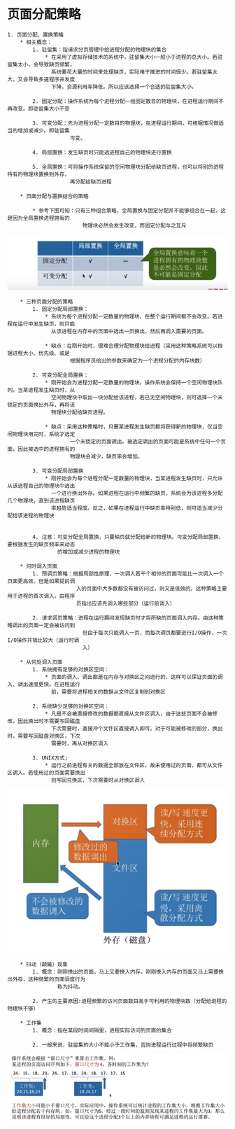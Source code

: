 # 页面分配策略
    1. 页面分配、置换策略
        * 相关概念：
            1. 驻留集：指请求分页管理中给进程分配的物理块的集合
                * 在采用了虚拟存储技术的系统中，驻留集大小一般小于进程的总大小。若驻留集太小，会导致缺页频繁，
                  系统要花大量的时间来处理缺页，实际用于推进的时间很少。若驻留集太大，又会导致多道程序并发度
                  下降，资源利用率降低。所以应该选择一个合适的驻留集大小。

            2. 固定分配：操作系统为每个进程分配一组固定数目的物理块，在进程运行期间不再改变。即驻留集大小不变

            3. 可变分配：先为进程分配一定数目的物理块，在进程运行期间，可根据情况做适当的增加或减少。即驻留集
                        可变。
            
            4. 局部置换：发生缺页时只能选进程自己的物理块进行置换

            5. 全局置换：可将操作系统保留的空闲物理块分配给缺页进程，也可以将别的进程持有的物理块置换到外存，
                        再分配给缺页进程

        * 页面分配与置换结合的策略

            * 参考下图可知：只有三种组合策略，全局置换与固定分配并不能够组合在一起，这是因为全局置换进程拥有的
                            物理块必然会发生改变，而固定分配与之互斥

<img src="./img/img72.png" width=820>

        * 三种页面分配的策略
            1. 固定分配局部置换：
                * 系统为每个进程分配一定数量的物理块，在整个运行期间都不会改变。若进程在运行中发生缺页，则只能
                  从该进程在内存中的页面中选出一页换出，然后再调入需要的页面。
                
                * 缺点：在刚开始时，很难合理分配物理块给进程（采用这种策略系统可以根据进程大小、优先级、或是
                        根据程序员给出的参数来确定为一个进程分配的内存块数）

            2. 可变分配全局置换：
                * 刚开始会为进程分配一定数量的物理块。操作系统会保持一个空闲物理块队列。当某进程发生缺页时，从
                  空闲物理块中取出一块分配给该进程，若已无空闲物理块，则可选择一个未锁定的页面换出外存，再将该
                  物理块分配给缺页进程。

                * 缺点：采用这种策略时，只要某进程发生缺页都将获得新的物理块，仅当空闲物理块用完时，系统才选定
                        一个未锁定的页面调出。被选定调出的页面可能是系统中任何一个页面，因此被选中的进程拥有的
                        物理块会减少，缺页率会增加。

            3. 可变分配局部置换
                * 刚开始会为每个进程分配一定数量的物理块，当某进程发生缺页时，只允许从该进程自己的物理块中选出
                  一个进行换出外存。如果进程在运行中频繁的缺页，系统会为该进程多分配几个物理块，直到该进程缺页
                  率趋势适当程度。反之，如果在进程运行中缺页率特别低，则可适当减少分配给该进程的物理块

            
            4. 注意：可变分配全局置换，只要缺页就分配给新的物理块。可变分配局部置换，要根据发生的缺页频率来动态
                    的增加或减少进程的物理块

        * 何时调入页面
            1. 预调页策略：根据局部性原理，一次调入若干个相邻的页面可能比一次调入一个页面更高效。但是如果提前调
                          入的页面中大多数都没有被访问过，则又是低效的。这种策略主要用于进程的首次调入，由程序
                          员指出应该先调入哪些部分（运行前调入）
            
            2. 请求调页策略：进程在运行期间发现缺页时才将所缺的页面调入内存。由这种策略调出的页面一定会被访问到
                            但由于每次只能调入一页，而每次调页都要进行I/O操作，一次I/O操作开销比较大（运行时调
                            入）

        * 从何处调入页面
            1. 系统拥有足够的对换区空间：
                * 页面的调入、调出都是在内存与对换区之间进行的，这样可以保证页面的调入、调出速度更快。在进程运行
                  前，需要将进程相关的数据从文件区复制到对换区

            2. 系统缺少足够的对换区空间：
                * 凡是不会被直接修改的数据都直接从文件区调入，由于这些页面不会被修改，因此换出时不需要写回磁盘
                  下次需要时，直接冲个文件区直接调入即可。对于可能被修改的部分，换出时，需要写回磁盘对换区，下次
                  需要时，再从对换区调入

            3. UNIX方式;
                * 运行之前进程有关的数据全部放在文件区，故未使用过的页面，都可从文件区调入。若使用过的页面需要换出
                  则写回兑换区，下次需要时从对换区调入

<img src="./img/img73.png">

        * 抖动（颠簸）现象
            1. 概念：刚刚换出的页面，马上又要换入内存，刚刚换入内存的页面又马上需要换出外存，这种频繁的页面调度行为
                    称为抖动。
            
            2. 产生的主要原因:进程频繁的访问页面数目高于可利用的物理块数（分配给进程的物理块不够）

        * 工作集
            1. 概念：指在某段时间间隔里，进程实际访问的页面的集合

            2. 一般来说，驻留集的大小不能小于工作集，否则进程运行过程中将频繁缺页

<img src="./img/img74.png" width=820>


            